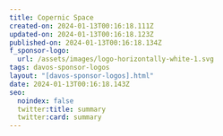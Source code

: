 ```yaml
---
title: Copernic Space
created-on: 2024-01-13T00:16:18.111Z
updated-on: 2024-01-13T00:16:18.123Z
published-on: 2024-01-13T00:16:18.134Z
f_sponsor-logo:
  url: /assets/images/logo-horizontally-white-1.svg
tags: davos-sponsor-logos
layout: "[davos-sponsor-logos].html"
date: 2024-01-13T00:16:18.143Z
seo:
  noindex: false
  twitter:title: summary
  twitter:card: summary
---
```

